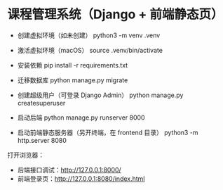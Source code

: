 # 课程管理系统（Django + 前端静态页）
- 创建虚拟环境（如未创建）
  python3 -m venv .venv

- 激活虚拟环境（macOS）
  source .venv/bin/activate

- 安装依赖
  pip install -r requirements.txt

- 迁移数据库
  python manage.py migrate

- 创建超级用户（可登录 Django Admin）
  python manage.py createsuperuser

- 启动后端
  python manage.py runserver 8000

- 启动前端静态服务器（另开终端，在 frontend 目录）
  python3 -m http.server 8080

打开浏览器：
- 后端接口调试：http://127.0.0.1:8000/
- 前端登录页：http://127.0.0.1:8080/index.html

